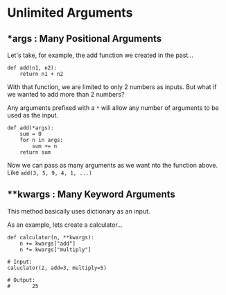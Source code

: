 # Unlimited Arguments

## *args : Many Positional Arguments

Let's take, for example, the add function we created in the past...
```
def add(n1, n2):
    return n1 + n2
```
With that function, we are limited to only 2 numbers as inputs. But what if we wanted to add more than 2 numbers?

Any arguments prefixed with a `*` will allow any number of arguments to be used as the input.
```
def add(*args):
    sum = 0
    for n in args:
        sum += n
    return sum
```
Now we can pass as many arguments as we want nto the function above. Like `add(3, 5, 9, 4, 1, ...)`


## **kwargs : Many Keyword Arguments

This method basically uses dictionary as an input. 

As an example, lets create a calculator...

```
def calculator(n, **kwargs):
    n += kwargs["add"]
    n *= kwargs["multiply"]
    
# Input:
caluclator(2, add=3, multiply=5)

# Output:
#       25
```
